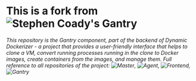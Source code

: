 # This is a fork from ![Stephen Coady's Gantry](https://github.com/StephenCoady/gantry)

*This repository is the Gantry component, part of the backend of Dynamic Dockerizer - a project that provides a user-friendly interface that helps to clone a VM, convert running processes running in the clone to Docker images, create containers from the images, and manage them. Full reference to all repositories of the project: ![Master](https://github.com/thailekha/dynamic-dockerizer-master), ![Agent](https://github.com/thailekha/dynamic-dockerizer-agent), ![Frontend](https://github.com/thailekha/dynamic-dockerizer-frontend),![Gantry](https://github.com/thailekha/gantry)*